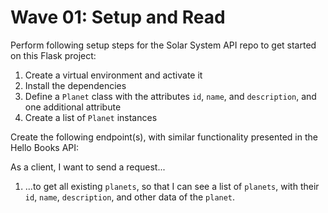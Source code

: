 # Wave 01: Setup and Read

Perform following setup steps for the Solar System API repo to get started on this Flask project:

1. Create a virtual environment and activate it
2. Install the dependencies
3. Define a `Planet` class with the attributes `id`, `name`, and `description`, and one additional attribute
4. Create a list of `Planet` instances

Create the following endpoint(s), with similar functionality presented in the Hello Books API:

As a client, I want to send a request...

1. ...to get all existing `planets`, so that I can see a list of `planets`, with their `id`, `name`, `description`, and other data of the `planet`.
